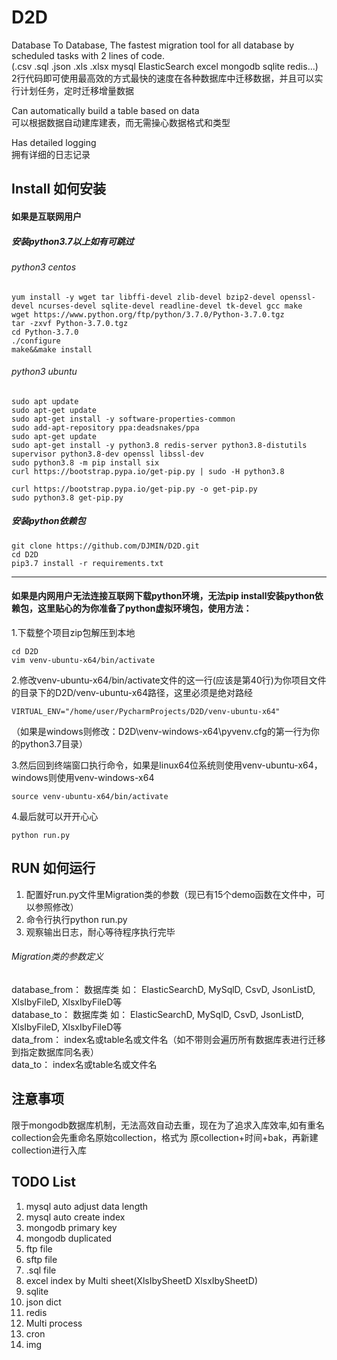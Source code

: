 # D2D
Database To Database, The fastest migration tool for all database by scheduled tasks with
2 lines of code.    
(.csv .sql .json .xls .xlsx mysql ElasticSearch excel mongodb sqlite redis...)    
2行代码即可使用最高效的方式最快的速度在各种数据库中迁移数据，并且可以实行计划任务，定时迁移增量数据

Can automatically build a table based on data    
可以根据数据自动建库建表，而无需操心数据格式和类型

Has detailed logging    
拥有详细的日志记录


## Install 如何安装

#### 如果是互联网用户

##### 安装python3.7以上如有可跳过

###### python3 centos

```shell script
yum install -y wget tar libffi-devel zlib-devel bzip2-devel openssl-devel ncurses-devel sqlite-devel readline-devel tk-devel gcc make 
wget https://www.python.org/ftp/python/3.7.0/Python-3.7.0.tgz
tar -zxvf Python-3.7.0.tgz
cd Python-3.7.0
./configure
make&&make install
```

###### python3 ubuntu

```shell script
sudo apt update
sudo apt-get update
sudo apt-get install -y software-properties-common
sudo add-apt-repository ppa:deadsnakes/ppa
sudo apt-get update
sudo apt-get install -y python3.8 redis-server python3.8-distutils supervisor python3.8-dev openssl libssl-dev
sudo python3.8 -m pip install six
curl https://bootstrap.pypa.io/get-pip.py | sudo -H python3.8

curl https://bootstrap.pypa.io/get-pip.py -o get-pip.py
sudo python3.8 get-pip.py 
```

##### 安装python依赖包

    git clone https://github.com/DJMIN/D2D.git
    cd D2D
    pip3.7 install -r requirements.txt

---

#### 如果是内网用户无法连接互联网下载python环境，无法pip install安装python依赖包，这里贴心的为你准备了python虚拟环境包，使用方法：

1.下载整个项目zip包解压到本地

    cd D2D
    vim venv-ubuntu-x64/bin/activate
    
2.修改venv-ubuntu-x64/bin/activate文件的这一行(应该是第40行)为你项目文件的目录下的D2D/venv-ubuntu-x64路径，这里必须是绝对路经

    VIRTUAL_ENV="/home/user/PycharmProjects/D2D/venv-ubuntu-x64"
    
（如果是windows则修改：D2D\venv-windows-x64\pyvenv.cfg的第一行为你的python3.7目录）

    
3.然后回到终端窗口执行命令，如果是linux64位系统则使用venv-ubuntu-x64，windows则使用venv-windows-x64

    source venv-ubuntu-x64/bin/activate
    
4.最后就可以开开心心 

    python run.py
    
## RUN 如何运行

1. 配置好run.py文件里Migration类的参数（现已有15个demo函数在文件中，可以参照修改）
1. 命令行执行python run.py
1. 观察输出日志，耐心等待程序执行完毕

###### Migration类的参数定义

database_from： 数据库类 如： ElasticSearchD, MySqlD, CsvD, JsonListD, XlsIbyFileD, XlsxIbyFileD等     
database_to： 数据库类 如： ElasticSearchD, MySqlD, CsvD, JsonListD, XlsIbyFileD, XlsxIbyFileD等    
data_from： index名或table名或文件名（如不带则会遍历所有数据库表进行迁移到指定数据库同名表）    
data_to： index名或table名或文件名  
    

## 注意事项

限于mongodb数据库机制，无法高效自动去重，现在为了追求入库效率,如有重名collection会先重命名原始collection，格式为 原collection+时间+bak，再新建collection进行入库

## TODO List 

1. mysql auto adjust data length
1. mysql auto create index
1. mongodb primary key
1. mongodb duplicated
1. ftp file
1. sftp file
1. .sql file
1. excel index by Multi sheet(XlsIbySheetD XlsxIbySheetD)
1. sqlite
1. json dict
1. redis
1. Multi process
1. cron
1. img